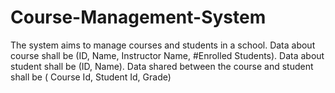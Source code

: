 # Course-Management-System
The system aims to manage courses and students in a school. Data about course shall be (ID, Name, Instructor Name, #Enrolled Students). Data about student shall be (ID, Name). Data shared between the course and student shall be ( Course Id, Student Id, Grade)
